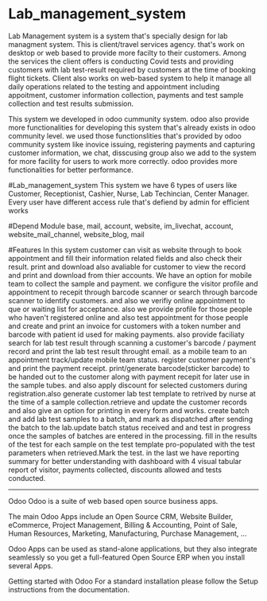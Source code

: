 # Lab_management_system
Lab Management system is a system that's specially design for lab managment system.
This is client/travel services agency. that's work on desktop or web based to provide more facilty to their customers.
Among the services the client offers is conducting Covid tests and providing customers with lab test-result required by customers at the time of booking flight tickets.
Client also works on web-based system to help it manage all daily operations related to the testing and appointment including appoitment, customer information collection, payments and test sample collection and test results submission.

This system we developed in odoo cummunity system.
odoo also provide more functionalities for developing this system that's already exists in odoo community level.
we used those functionslities that's provided by odoo community system like inovice issuing, registering payments and capturing customer information, we chat, disscusing group also we add to the system for more facility for users to work more correctly. odoo provides more functionalities for better performance.



#Lab_management_system
This system we have 6 types of users like Customer, Receptionist, Cashier, Nurse, Lab Techincian, Center Manager.
Every user have different access rule that's defiend by admin for efficient works


#Depend Module
base, mail, account, website, im_livechat, account, website_mail_channel, website_blog, mail
   


#Features
In this system customer can visit as website through to book appointment and fill their information related fields and also check their result. print and download also avaliable for customer to view the record and print and download from thier accounts. We have an option for mobile team to collect the sample and payment.
we configure the visitor profile and appointment to recepit  through barcode scanner or search through barcode scanner to identify customers. and also we verifiy online appointment to que or waiting list for acceptance. also we provide profile for those people who haven't registered online and also test appointment for those people and create and print  an invoice for customers with a token number and barcode with patient id used for making payments. also provide faciliaty search for lab test result through scanning a customer's barcode / payment record and print the lab test result throught email. as a mobile team to an appointment track/update mobile team status. register customer payment's and print the payment receipt. print/generate barcode(sticker barcode) to be handed out to the customer along with payment recepit for later use in the sample tubes. and also apply discount for selected customers during registration.also generate customer lab test template to retrived by nurse at the time of a sample collection.retrieve and update the customer records and also give an option for printing in every form and works.
create batch and add lab test samples to a batch, and mark as dispatched after sending the batch to the lab.update batch status received and and test in progress once the samples of batches are entered in the processing.
fill in the results of the test for each sample on the test template pro-populated with the test parameters when retrieved.Mark the test.
in the last we have reporting summary for better understanding with dashboard with 4 visual tabular report of visitor, payments collected, discounts allowed and tests conducted.


------
Odoo
Odoo is a suite of web based open source business apps.

The main Odoo Apps include an Open Source CRM, Website Builder, eCommerce, Project Management, Billing & Accounting, Point of Sale, Human Resources, Marketing, Manufacturing, Purchase Management, ...

Odoo Apps can be used as stand-alone applications, but they also integrate seamlessly so you get a full-featured Open Source ERP when you install several Apps.

Getting started with Odoo
For a standard installation please follow the Setup instructions from the documentation.

